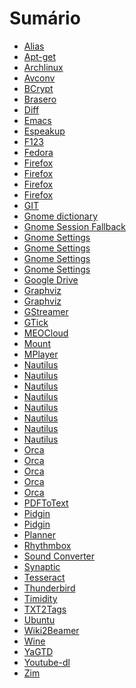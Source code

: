 # Sumário

- [Alias](01-Alias.md) <!-- Criando apelidos para comandos do Shell -->
- [Apt-get](02-Apt-get.md) <!-- Instalando pacotes pela linha de comando -->
- [Archlinux](03-Archlinux.md) <!-- Instalando o sistema operacional -->
- [Avconv](04-Avconv.md) <!-- Convertendo arquivos de multimídia -->
- [BCrypt](05-BCrypt.md) <!-- Criptografando arquivos e pastas -->
- [Brasero](06-Brasero.md) <!-- Gravando CDs e DVDs -->
- [Diff](07-Diff.md) <!-- Comparando o conteúdo de arquivos e pastas -->
- [Emacs](08-Emacs.md) <!-- Desvendando os mistérios deste ambiente -->
- [Espeakup](09-Espeakup.md) <!-- Interagindo com o modo texto puro -->
- [F123](10-F123.md) <!-- Instalando o sistema operacional -->
- [Fedora](11-Fedora.md) <!-- Instalando o sistema operacional -->
- [Firefox](12-Firefox.md) <!-- Bloqueando páginas de propaganda com o Ad Block Plus -->
- [Firefox](13-Firefox.md) <!-- copiando tabelas com Tab2Clipboard -->
- [Firefox](14-Firefox.md) <!-- Guardando na nuvem os favoritos com XMarks -->
- [Firefox](15-Firefox.md) <!-- Habilitando o Flash para a reprodução de conteúdos multimídia -->
- [GIT](16-GIT.md) <!-- Versionando informações de um projeto -->
- [Gnome dictionary](17-Gnome-dictionary.md) <!-- Utilizando dicionário de inglês -->
- [Gnome Session Fallback](18-Gnome-Session-Fallback.md) <!-- Uma alternativa à interface Unity -->
- [Gnome Settings](19-Gnome-Settings.md) <!-- Alterando o volume do computador -->
- [Gnome Settings](20-Gnome-Settings.md) <!-- Atribuindo atalhos de teclado -->
- [Gnome Settings](21-Gnome-Settings.md) <!-- Desligando a proteção de tela -->
- [Gnome Settings](22-Gnome-Settings.md) <!-- Incluindo um atalho personalizado de teclado -->
- [Google Drive](23-Google-Drive.md) <!-- Acessando arquivos na nuvem -->
- [Graphviz](24-Graphviz.md) <!-- Desenhando um fluxograma de modo acessível -->
- [Graphviz](25-Graphviz.md) <!-- Desenhando um organograma de modo acessível -->
- [GStreamer](26-GStreamer.md) <!-- Gravando áudio da placa de som -->
- [GTick](27-GTick.md) <!-- Um metrônomo para acompanhar a sua música -->
- [MEOCloud](28-MEOCloud.md) <!-- Acessando arquivos na nuvem -->
- [Mount](29-Mount.md) <!-- Trabalhando com pontos de montagem -->
- [MPlayer](30-MPlayer.md) <!-- Reproduzindo arquivos de multimídia -->
- [Nautilus](31-Nautilus.md) <!-- Agilizando o acesso a pastas no terminal -->
- [Nautilus](32-Nautilus.md) <!-- Alterando o painel lateral com Alacarte -->
- [Nautilus](33-Nautilus.md) <!-- compactando arquivos no formato 7z -->
- [Nautilus](34-Nautilus.md) <!-- Criando lançadores na Área de Trabalho -->
- [Nautilus](35-Nautilus.md) <!-- Ocultando arquivos com .hidden -->
- [Nautilus](36-Nautilus.md) <!-- Utilizando áreas de trabalho múltiplas -->
- [Nautilus](37-Nautilus.md) <!-- Visualizando arquivos do IPhone -->
- [Nautilus](38-Nautilus.md) <!-- Trabalhando com ligações simbólicas -->
- [Orca](39-Orca.md) <!-- Ajustando a leitura de células no Calc -->
- [Orca](40-Orca.md) <!-- Alternando rapidamente entre idiomas -->
- [Orca](41-Orca.md) <!-- Navegando no Google Agenda -->
- [Orca](42-Orca.md) <!-- Utilizando uma versão de desenvolvimento -->
- [Orca](43-Orca.md) <!-- Utilizando variantes do Espeak -->
- [PDFToText](44-PDFToText.md) <!-- Convertendo arquivos de PDF para TXT -->
- [Pidgin](45-Pidgin.md) <!-- Comunicando-se por meio do Google Talk -->
- [Pidgin](46-Pidgin.md) <!-- comunicando-se por meio do WhatsApp -->
- [Planner](47-Planner.md) <!-- Gerenciando o cronograma de um projeto -->
- [Rhythmbox](48-Rhythmbox.md) <!-- Reproduzindo arquivos de multimídia -->
- [Sound Converter](49-Sound-Converter.md) <!-- Convertendo arquivos de multimídia -->
- [Synaptic](50-Synaptic.md) <!-- Instalando pacotes pela interface gráfica -->
- [Tesseract](51-Tesseract.md) <!-- Processando arquivos de imagem com OCR -->
- [Thunderbird](52-Thunderbird.md) <!-- Lendo notícias por meio de RSS -->
- [Timidity](53-Timidity.md) <!-- Reproduzindo arquivos no formato mid -->
- [TXT2Tags](54-TXT2Tags.md) <!-- Criando documentos com formatação automática -->
- [Ubuntu](55-Ubuntu.md) <!-- Instalando o sistema operacional -->
- [Wiki2Beamer](56-Wiki2Beamer.md) <!-- Montando apresentações com formatação automática -->
- [Wine](57-Wine.md) <!-- Instalando o sistema Dosvox -->
- [YaGTD](58-YaGTD.md) <!-- Gerenciando tarefas pessoais no terminal -->
- [Youtube-dl](59-Youtube-dl.md) <!-- Baixando arquivos do Youtube -->
- [Zim](60-Zim.md) <!-- Organizando informações hierárquicas -->

